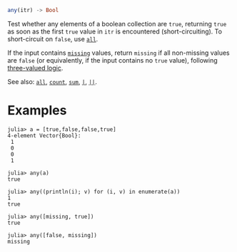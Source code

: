 ```julia
any(itr) -> Bool
```

Test whether any elements of a boolean collection are `true`, returning `true` as soon as the first `true` value in `itr` is encountered (short-circuiting). To short-circuit on `false`, use [`all`](@ref).

If the input contains [`missing`](@ref) values, return `missing` if all non-missing values are `false` (or equivalently, if the input contains no `true` value), following [three-valued logic](https://en.wikipedia.org/wiki/Three-valued_logic).

See also: [`all`](@ref), [`count`](@ref), [`sum`](@ref), [`|`](@ref), [`||`](@ref).

# Examples

```jldoctest
julia> a = [true,false,false,true]
4-element Vector{Bool}:
 1
 0
 0
 1

julia> any(a)
true

julia> any((println(i); v) for (i, v) in enumerate(a))
1
true

julia> any([missing, true])
true

julia> any([false, missing])
missing
```
